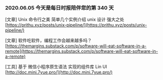 ### 2020.06.05 今天是每日时报陪伴您的第 340 天

[文章] Unix 命令行之美 简单几个实例介绍 unix 设计 强大之处 [https://prithu.xyz/posts/unix-pipeline/](https://prithu.xyz/posts/unix-pipeline/)

[文章] 软件吃软件，编程工作会越来越多吗？ [https://themargins.substack.com/p/software-will-eat-software-in-a-remote](https://themargins.substack.com/p/software-will-eat-software-in-a-remote)

[工具] 基于 微信小程序原生语法 实现的组件库 Lin UI [http://doc.mini.7yue.pro/](http://doc.mini.7yue.pro/)
